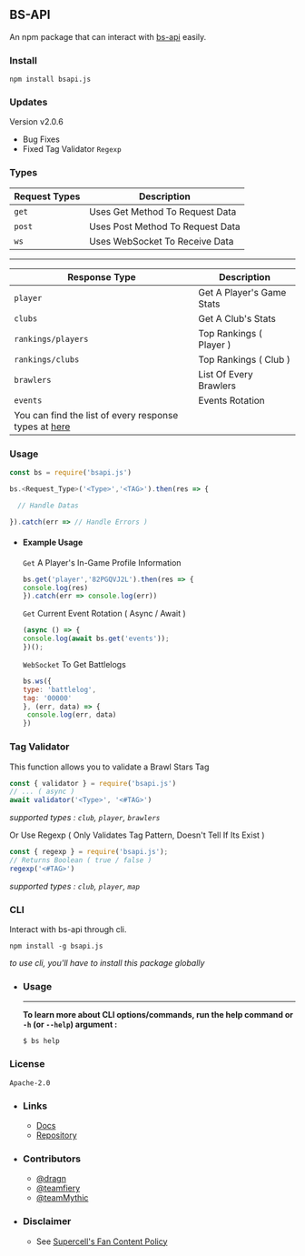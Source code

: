## BS-API 

An npm package that can interact with [bs-api](https://dsc.gg/jessie-support) easily.


### Install 
```
npm install bsapi.js
```

### Updates
 Version v2.0.6
> 
- Bug Fixes 
- Fixed Tag Validator `Regexp`

### Types 

| Request Types | Description |
| --------------|----------------|
| `get` | Uses Get Method To Request Data |
| `post` | Uses Post Method To Request Data |
| `ws` | Uses WebSocket To Receive Data |

______________________________________

| Response Type | Description |
| ----------- | --------------- |
| `player` | Get A Player's Game Stats |
| `clubs` | Get A Club's Stats |
| `rankings/players` | Top Rankings ( Player ) |
| `rankings/clubs` | Top Rankings ( Club ) |
| `brawlers` | List Of Every Brawlers |
| `events` | Events Rotation |
|  You can find the list of every response types at [here](https://github.com/working) |




### Usage 

```js
const bs = require('bsapi.js')

bs.<Request_Type>('<Type>','<TAG>').then(res => {

  // Handle Datas

}).catch(err => // Handle Errors )

```

- #### Example Usage
  
  `Get` A Player's In-Game Profile Information
  
   ```js
   bs.get('player','82PGQVJ2L').then(res => {
   console.log(res)
   }).catch(err => console.log(err))
  ```
  
  `Get` Current Event Rotation ( Async / Await )
 
   ```js
   (async () => {
   console.log(await bs.get('events'));
   })();
   ```
  `WebSocket` To Get Battlelogs
 
   ```js
   bs.ws({
   type: 'battlelog',
   tag: '00000'
   }, (err, data) => {
    console.log(err, data)
   })
   ```
   
### Tag Validator 
This function allows you to validate a Brawl Stars Tag
```js
const { validator } = require('bsapi.js')
// ... ( async )
await validator('<Type>', '<#TAG>')
```
*supported types : `club`, `player`, `brawlers`*

Or Use Regexp ( Only Validates Tag Pattern, Doesn't Tell If Its Exist )
```js
const { regexp } = require('bsapi.js');
// Returns Boolean ( true / false )
regexp('<#TAG>')
```
*supported types : `club`, `player`, `map`*

### CLI
Interact with bs-api through cli.
```
npm install -g bsapi.js
```
*to use cli, you'll have to install this package globally*

- ### Usage
  ---
  **To learn more about CLI options/commands, run the help command or `-h` (or `--help`) argument :**
  
  ```
  $ bs help
  ```

### License 
```Apache-2.0```

- ### Links

  - [Docs](https://bsapi.is-a.dev)
  - [Repository](https://github.com/mytictara/brawl-stars-api)
  
- ### Contributors

  - [@dragn](https://github.com/)
  - [@teamfiery](https://github.com/)
  - [@teamMythic](https://github.com/)

- ### Disclaimer
  - See [Supercell's Fan Content Policy](https://supercell.com/en/fan-content-policy/)


<!--
 * bsapi.js
 * (c) 2021 Joe Golden and Winter
 * Released under the Apache-2.0 License.
 -->

